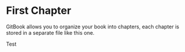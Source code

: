# First Chapter

GitBook allows you to organize your book into chapters, each chapter is stored in a separate file like this one.



Test

